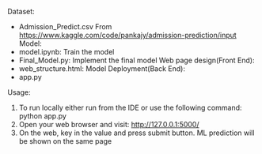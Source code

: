 Dataset: 
- Admission_Predict.csv From https://www.kaggle.com/code/pankajy/admission-prediction/input
Model:
- model.ipynb: Train the model 
- Final_Model.py: Implement the final model
Web page design(Front End): 
- web_structure.html: 
Model Deployment(Back End):
- app.py

Usage:
1. To run locally either run from the IDE or use the following command: python app.py
2. Open your web browser and visit: http://127.0.0.1:5000/
3. On the web, key in the value and press submit button. ML prediction will be shown on the same page
